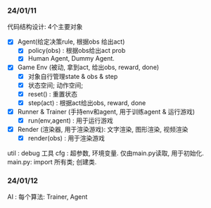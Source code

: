 ### 24/01/11
代码结构设计: 4个主要对象
- [x] Agent(给定决策rule, 根据obs 给出act)
  - [x] policy(obs) : 根据obs给出act prob
  - [x] Human Agent, Dummy Agent. 
- [x] Game Env (被动, 拿到act, 给出obs, reward, done)  
  - [x] 对象自行管理state & obs & step
  - [x] 状态空间; 动作空间; 
  - [x] reset() : 重置状态
  - [x] step(act) : 根据act给出obs, reward, done
- [x] Runner & Trainer (手持env和agent, 用于训练agent & 运行游戏)
  - [x] run(env,agent) : 用于运行游戏
- [x] Render (渲染器, 用于渲染游戏): 文字渲染, 图形渲染, 视频渲染
  - [x] render(obs) : 用于渲染游戏

util : debug 工具
cfg  : 超参数, 环境变量. 仅由main.py读取, 用于初始化.
main.py: import 所有类; 创建类.

### 24/01/12
AI :
每个算法: Trainer, Agent

